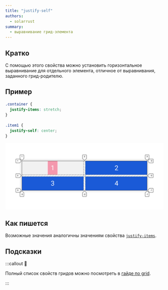 ```yaml
---
title: "justify-self"
authors:
  - solarrust
summary:
  - выравнивание грид-элемента
---
```


## Кратко

С помощью этого свойства можно установить горизонтальное выравнивание для отдельного элемента, отличное от выравнивания, заданного грид-родителю.

## Пример

```css
.container {
  justify-items: stretch;
}

.item1 {
  justify-self: center;
}
```

![Пример реализации свойства justify-self](images/1.png)

## Как пишется

Возможные значения аналогичны значениям свойства [`justify-items`](/css/doka/justify-items).

## Подсказки

:::callout 📝

Полный список свойств гридов можно посмотреть в [гайде по grid](/css/articles/grid-guide/).

:::
